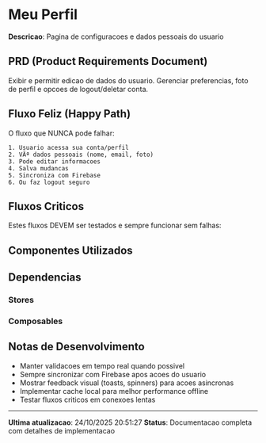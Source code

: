 ﻿# Meu Perfil

**Descricao**: Pagina de configuracoes e dados pessoais do usuario

## PRD (Product Requirements Document)

Exibir e permitir edicao de dados do usuario. Gerenciar preferencias, foto de perfil e opcoes de logout/deletar conta.

## Fluxo Feliz (Happy Path)

O fluxo que NUNCA pode falhar:

```
1. Usuario acessa sua conta/perfil
2. VÃª dados pessoais (nome, email, foto)
3. Pode editar informacoes
4. Salva mudancas
5. Sincroniza com Firebase
6. Ou faz logout seguro
```

## Fluxos Criticos

Estes fluxos DEVEM ser testados e sempre funcionar sem falhas:



## Componentes Utilizados



## Dependencias

### Stores


### Composables


## Notas de Desenvolvimento

- Manter validacoes em tempo real quando possivel
- Sempre sincronizar com Firebase apos acoes do usuario
- Mostrar feedback visual (toasts, spinners) para acoes asincronas
- Implementar cache local para melhor performance offline
- Testar fluxos criticos em conexoes lentas

---

**Ultima atualizacao**: 24/10/2025 20:51:27
**Status**: Documentacao completa com detalhes de implementacao

